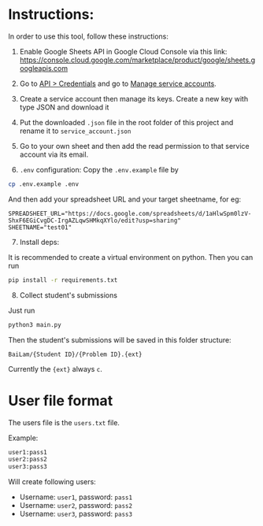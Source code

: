 # Instructions:

In order to use this tool, follow these instructions:

1. Enable Google Sheets API in Google Cloud Console via this link:
https://console.cloud.google.com/marketplace/product/google/sheets.googleapis.com

2. Go to [API > Credentials](https://console.cloud.google.com/apis/credentials) and go to [Manage service accounts](https://console.cloud.google.com/iam-admin/serviceaccounts).

3. Create a service account then manage its keys. Create a new key with type JSON and download it

4. Put the downloaded `.json` file in the root folder of this project and rename it to `service_account.json`

5. Go to your own sheet and then add the read permission to that service account via its email.

6. `.env` configuration:
Copy the `.env.example` file by

```bash
cp .env.example .env
```

And then add your spreadsheet URL and your target sheetname, for eg:

```env
SPREADSHEET_URL="https://docs.google.com/spreadsheets/d/1aHlwSpm0lzV-ShxF6EGiCvgDC-IrgAZLqwSHMkqXYlo/edit?usp=sharing"
SHEETNAME="test01"
```

7. Install deps:

It is recommended to create a virtual environment on python. Then you can run
```bash
pip install -r requirements.txt
```

8. Collect student's submissions

Just run
```bash
python3 main.py
```

Then the student's submissions will be saved in this folder structure:
```
BaiLam/{Student ID}/{Problem ID}.{ext}
```

Currently the `{ext}` always `c`.

# User file format

The users file is the `users.txt` file.

Example:
```txt
user1:pass1
user2:pass2
user3:pass3
```

Will create following users:
- Username: `user1`, password: `pass1`
- Username: `user2`, password: `pass2`
- Username: `user3`, password: `pass3`